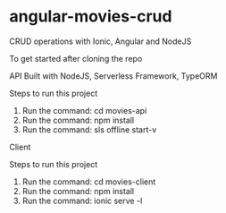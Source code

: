 # angular-movies-crud

CRUD operations with Ionic, Angular and NodeJS

To get started after cloning the repo

API
Built with NodeJS, Serverless Framework, TypeORM

Steps to run this project

1. Run the command: cd movies-api
2. Run the command: npm install
3. Run the command: sls offline start-v

Client

Steps to run this project

1. Run the command: cd movies-client
2. Run the command: npm install
3. Run the command: ionic serve -l
